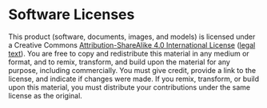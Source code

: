 # Software Licenses

This product (software, documents, images, and models) is
licensed under a Creative Commons
[Attribution-ShareAlike 4.0 International
License](https://creativecommons.org/licenses/by-sa/4.0/)
([legal text](https://creativecommons.org/licenses/by-sa/4.0/legalcode)).
You are free to copy and redistribute this material in any
medium or format, and to remix, transform, and build upon the
material for any purpose, including commercially.  You must give
credit, provide a link to the license, and indicate if changes
were made.  If you remix, transform, or build upon this
material, you must distribute your contributions under the same
license as the original.

